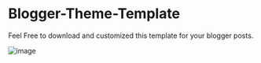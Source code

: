 # Blogger-Theme-Template

Feel Free to download and customized this template for your blogger posts.

![image](https://github.com/codePerfectionista/Blogger-Theme-Template/assets/26823180/b7adf543-fd4d-4fc2-aacf-aff1e173bb6e)
